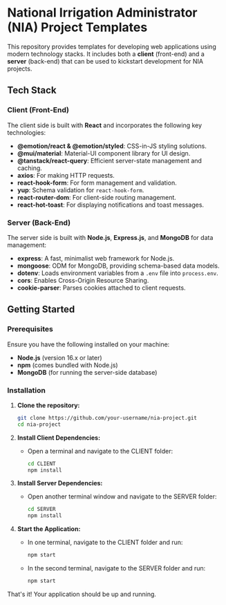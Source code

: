 # National Irrigation Administrator (NIA) Project Templates

This repository provides templates for developing web applications using modern technology stacks. It includes both a **client** (front-end) and a **server** (back-end) that can be used to kickstart development for NIA projects.

## Tech Stack

### Client (Front-End)
The client side is built with **React** and incorporates the following key technologies:
- **@emotion/react & @emotion/styled**: CSS-in-JS styling solutions.
- **@mui/material**: Material-UI component library for UI design.
- **@tanstack/react-query**: Efficient server-state management and caching.
- **axios**: For making HTTP requests.
- **react-hook-form**: For form management and validation.
- **yup**: Schema validation for `react-hook-form`.
- **react-router-dom**: For client-side routing management.
- **react-hot-toast**: For displaying notifications and toast messages.

### Server (Back-End)
The server side is built with **Node.js**, **Express.js**, and **MongoDB** for data management:
- **express**: A fast, minimalist web framework for Node.js.
- **mongoose**: ODM for MongoDB, providing schema-based data models.
- **dotenv**: Loads environment variables from a `.env` file into `process.env`.
- **cors**: Enables Cross-Origin Resource Sharing.
- **cookie-parser**: Parses cookies attached to client requests.

## Getting Started

### Prerequisites
Ensure you have the following installed on your machine:
- **Node.js** (version 16.x or later)
- **npm** (comes bundled with Node.js)
- **MongoDB** (for running the server-side database)

### Installation
1. **Clone the repository:**
   ```bash
   git clone https://github.com/your-username/nia-project.git
   cd nia-project
   ```

2. **Install Client Dependencies:**
   - Open a terminal and navigate to the CLIENT folder:
     ```bash
     cd CLIENT
     npm install
     ```

3. **Install Server Dependencies:**
   - Open another terminal window and navigate to the SERVER folder:
     ```bash
     cd SERVER
     npm install
     ```

4. **Start the Application:**
   - In one terminal, navigate to the CLIENT folder and run:
     ```bash
     npm start
     ```
   - In the second terminal, navigate to the SERVER folder and run:
     ```bash
     npm start
     ```

That's it! Your application should be up and running.